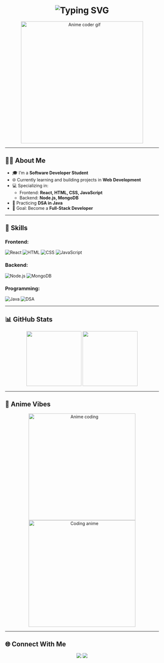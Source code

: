 <!-- Animated Header with Anime Theme -->
<h1 align="center">
  <img src="https://readme-typing-svg.demolab.com?font=Fira+Code&weight=600&size=28&pause=1000&color=FF6EC7&center=true&vCenter=true&width=600&lines=Hey+There!+👋;Welcome+to+Ajay's+World!;Software+Developer+Student;Web+Dev+%7C+DSA+in+Java" alt="Typing SVG" />
</h1>

<p align="center">
  <img src="https://i.pinimg.com/originals/2e/2d/6c/2e2d6c3f8a5df7b7a3c2d4e97a1bb79f.gif" width="400" alt="Anime coder gif">
</p>

---

## 👨‍💻 About Me
- 🎓 I’m a **Software Developer Student**
- 🌐 Currently learning and building projects in **Web Development**
- 💻 Specializing in:
  - Frontend: **React, HTML, CSS, JavaScript**
  - Backend: **Node.js, MongoDB**
- 📘 Practicing **DSA in Java**
- 🎯 Goal: Become a **Full-Stack Developer**

---

## 🚀 Skills

### Frontend:
![React](https://img.shields.io/badge/-React-61DAFB?style=for-the-badge&logo=react&logoColor=black)
![HTML](https://img.shields.io/badge/-HTML5-E34F26?style=for-the-badge&logo=html5&logoColor=white)
![CSS](https://img.shields.io/badge/-CSS3-1572B6?style=for-the-badge&logo=css3&logoColor=white)
![JavaScript](https://img.shields.io/badge/-JavaScript-F7DF1E?style=for-the-badge&logo=javascript&logoColor=black)

### Backend:
![Node.js](https://img.shields.io/badge/-Node.js-339933?style=for-the-badge&logo=node.js&logoColor=white)
![MongoDB](https://img.shields.io/badge/-MongoDB-47A248?style=for-the-badge&logo=mongodb&logoColor=white)

### Programming:
![Java](https://img.shields.io/badge/-Java-007396?style=for-the-badge&logo=java&logoColor=white)
![DSA](https://img.shields.io/badge/-DSA-blueviolet?style=for-the-badge)

---

## 📊 GitHub Stats

<p align="center">
  <img src="https://github-readme-stats.vercel.app/api?username=YOUR_USERNAME&show_icons=true&theme=dracula" height="180"/>
  <img src="https://github-readme-streak-stats.herokuapp.com/?user=YOUR_USERNAME&theme=dracula" height="180"/>
</p>

---

## 🌸 Anime Vibes
<p align="center">
  <img src="https://media.tenor.com/yheo1GGu3FwAAAAC/anime-code.gif" width="350" alt="Anime coding">
  <img src="https://media.tenor.com/2uyENRmiUt0AAAAC/coding.gif" width="350" alt="Coding anime">
</p>

---

## 🌐 Connect With Me
<p align="center">
  <a href="https://www.linkedin.com/in/YOUR_LINKEDIN/"><img src="https://img.shields.io/badge/-LinkedIn-0077B5?style=for-the-badge&logo=linkedin&logoColor=white"/></a>
  <a href="mailto:YOUR_EMAIL@gmail.com"><img src="https://img.shields.io/badge/-Gmail-D14836?style=for-the-badge&logo=gmail&logoColor=white"/></a>
</p>
